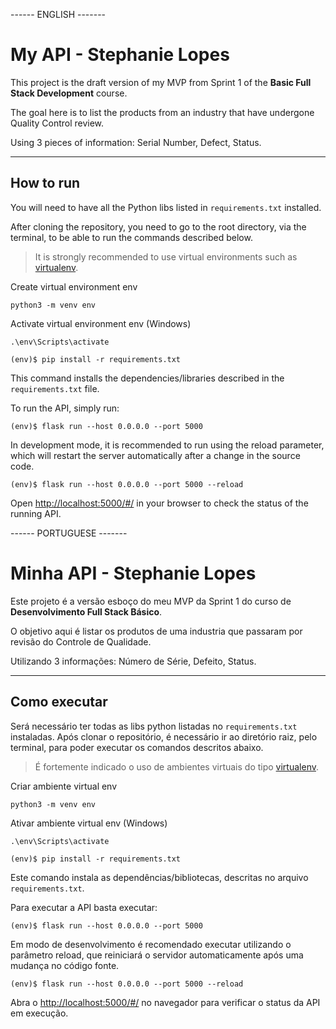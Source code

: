 ------ ENGLISH -------

# My API - Stephanie Lopes

This project is the draft version of my MVP from Sprint 1 of the **Basic Full Stack Development** course.

The goal here is to list the products from an industry that have undergone Quality Control review.

Using 3 pieces of information: Serial Number, Defect, Status.

---
## How to run

You will need to have all the Python libs listed in `requirements.txt` installed.

After cloning the repository, you need to go to the root directory, via the terminal, to be able to run the commands described below.

> It is strongly recommended to use virtual environments such as [virtualenv](https://virtualenv.pypa.io/en/latest/installation.html).

Create virtual environment env

```
python3 -m venv env
```

Activate virtual environment env (Windows)

```
.\env\Scripts\activate
```

```
(env)$ pip install -r requirements.txt
```

This command installs the dependencies/libraries described in the `requirements.txt` file.

To run the API, simply run:

```
(env)$ flask run --host 0.0.0.0 --port 5000
```

In development mode, it is recommended to run using the reload parameter, which will restart the server
automatically after a change in the source code.

```
(env)$ flask run --host 0.0.0.0 --port 5000 --reload
```

Open [http://localhost:5000/#/](http://localhost:5000/#/) in your browser to check the status of the running API.

------ PORTUGUESE -------

# Minha API - Stephanie Lopes

Este projeto é a versão esboço do meu MVP da Sprint 1 do curso de **Desenvolvimento Full Stack Básico**.

O objetivo aqui é listar os produtos de uma industria que passaram por revisão do Controle de Qualidade.

Utilizando 3 informações: Número de Série, Defeito, Status.

---
## Como executar 


Será necessário ter todas as libs python listadas no `requirements.txt` instaladas.
Após clonar o repositório, é necessário ir ao diretório raiz, pelo terminal, para poder executar os comandos descritos abaixo.

> É fortemente indicado o uso de ambientes virtuais do tipo [virtualenv](https://virtualenv.pypa.io/en/latest/installation.html).

Criar ambiente virtual env

```
python3 -m venv env
```

Ativar ambiente virtual env (Windows)

```
.\env\Scripts\activate
```

```
(env)$ pip install -r requirements.txt
```

Este comando instala as dependências/bibliotecas, descritas no arquivo `requirements.txt`.

Para executar a API  basta executar:

```
(env)$ flask run --host 0.0.0.0 --port 5000
```

Em modo de desenvolvimento é recomendado executar utilizando o parâmetro reload, que reiniciará o servidor
automaticamente após uma mudança no código fonte. 

```
(env)$ flask run --host 0.0.0.0 --port 5000 --reload
```

Abra o [http://localhost:5000/#/](http://localhost:5000/#/) no navegador para verificar o status da API em execução.
